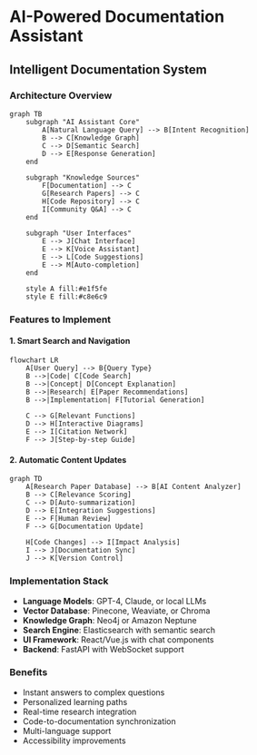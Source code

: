 # AI-Powered Documentation Assistant

## Intelligent Documentation System

### Architecture Overview

```mermaid
graph TB
    subgraph "AI Assistant Core"
        A[Natural Language Query] --> B[Intent Recognition]
        B --> C[Knowledge Graph]
        C --> D[Semantic Search]
        D --> E[Response Generation]
    end
    
    subgraph "Knowledge Sources"
        F[Documentation] --> C
        G[Research Papers] --> C
        H[Code Repository] --> C
        I[Community Q&A] --> C
    end
    
    subgraph "User Interfaces"
        E --> J[Chat Interface]
        E --> K[Voice Assistant]
        E --> L[Code Suggestions]
        E --> M[Auto-completion]
    end
    
    style A fill:#e1f5fe
    style E fill:#c8e6c9
```

### Features to Implement

#### 1. Smart Search and Navigation

```mermaid
flowchart LR
    A[User Query] --> B{Query Type}
    B -->|Code| C[Code Search]
    B -->|Concept| D[Concept Explanation]
    B -->|Research| E[Paper Recommendations]
    B -->|Implementation| F[Tutorial Generation]
    
    C --> G[Relevant Functions]
    D --> H[Interactive Diagrams]
    E --> I[Citation Network]
    F --> J[Step-by-step Guide]
```

#### 2. Automatic Content Updates

```mermaid
graph TD
    A[Research Paper Database] --> B[AI Content Analyzer]
    B --> C[Relevance Scoring]
    C --> D[Auto-summarization]
    D --> E[Integration Suggestions]
    E --> F[Human Review]
    F --> G[Documentation Update]
    
    H[Code Changes] --> I[Impact Analysis]
    I --> J[Documentation Sync]
    J --> K[Version Control]
```

### Implementation Stack

- **Language Models**: GPT-4, Claude, or local LLMs
- **Vector Database**: Pinecone, Weaviate, or Chroma
- **Knowledge Graph**: Neo4j or Amazon Neptune
- **Search Engine**: Elasticsearch with semantic search
- **UI Framework**: React/Vue.js with chat components
- **Backend**: FastAPI with WebSocket support

### Benefits

- Instant answers to complex questions
- Personalized learning paths
- Real-time research integration
- Code-to-documentation synchronization
- Multi-language support
- Accessibility improvements
